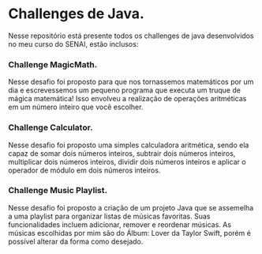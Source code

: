 # Challenges de Java.
Nesse repositório está presente todos os challenges de java desenvolvidos no meu curso do SENAI, estão inclusos:

<h3>Challenge MagicMath.</h3>
Nesse desafio foi proposto para que nos tornassemos matemáticos por um dia e escrevessemos um pequeno programa que executa um truque de mágica matemática! Isso envolveu a realização de operações aritméticas em um número inteiro que você escolher.

<h3>Challenge Calculator.</h3>
Nesse desafio foi proposto uma simples calculadora aritmética, sendo ela capaz de somar dois números inteiros, subtrair dois números inteiros, multiplicar dois números inteiros, dividir dois números inteiros e aplicar o operador de módulo em dois números inteiros.

<h3>Challenge Music Playlist.</h3>
Nesse desafio foi proposto a criação de um projeto Java que se assemelha a uma playlist para organizar listas de músicas favoritas. Suas funcionalidades incluem adicionar, remover e reordenar músicas. As músicas escolhidas por mim são do Álbum: Lover da Taylor Swift, porém é possível alterar da forma como desejado.
